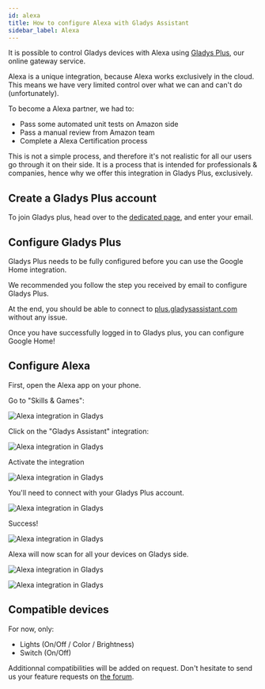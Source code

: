 ```yaml
---
id: alexa
title: How to configure Alexa with Gladys Assistant
sidebar_label: Alexa
---
```


It is possible to control Gladys devices with Alexa using [Gladys Plus](/plus), our online gateway service.

Alexa is a unique integration, because Alexa works exclusively in the cloud. This means we have very limited control over what we can and can't do (unfortunately).

To become a Alexa partner, we had to:

- Pass some automated unit tests on Amazon side
- Pass a manual review from Amazon team
- Complete a Alexa Certification process

This is not a simple process, and therefore it's not realistic for all our users go through it on their side. It is a process that is intended for professionals & companies, hence why we offer this integration in Gladys Plus, exclusively.

## Create a Gladys Plus account

To join Gladys plus, head over to the [dedicated page](/plus), and enter your email.

## Configure Gladys Plus

Gladys Plus needs to be fully configured before you can use the Google Home integration.

We recommended you follow the step you received by email to configure Gladys Plus.

At the end, you should be able to connect to [plus.gladysassistant.com](https://plus.gladysassistant.com) without any issue.

Once you have successfully logged in to Gladys plus, you can configure Google Home!

## Configure Alexa

First, open the Alexa app on your phone.

Go to "Skills & Games":

![Alexa integration in Gladys](../../static/img/docs/en/configuration/alexa/1-add-skill.jpg)

Click on the "Gladys Assistant" integration:

![Alexa integration in Gladys](../../static/img/docs/en/configuration/alexa/2-click-on-gladys.jpg)

Activate the integration

![Alexa integration in Gladys](../../static/img/docs/en/configuration/alexa/3-activate.jpg)

You'll need to connect with your Gladys Plus account.

![Alexa integration in Gladys](../../static/img/docs/en/configuration/alexa/4-connect-gladys-plus.jpg)

Success!

![Alexa integration in Gladys](../../static/img/docs/en/configuration/alexa/5-success.jpg)

Alexa will now scan for all your devices on Gladys side.

![Alexa integration in Gladys](../../static/img/docs/en/configuration/alexa/6-scan-for-devices.jpg)

![Alexa integration in Gladys](../../static/img/docs/en/configuration/alexa/7-scanning.jpg)

## Compatible devices

For now, only:

- Lights (On/Off / Color / Brightness)
- Switch (On/Off)

Additionnal compatibilities will be added on request. Don't hesitate to send us your feature requests on [the forum](https://community.gladysassistant.com/).
